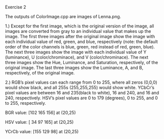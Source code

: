 Exercise 2

The outputs of ColorImage.cpp are images of Lenna.png.  

1.) Except for the first image, which is the original version of the image, all images are converted from gray to an individual value that makes up the image.  The first three images after the original image show the image with each individual value of red, green, and blue, respectively (note: the default order of the color channels is blue, green, red instead of red, green, blue).  The next three images show the image with each individual value of Y (luminance), U (color/chrominace), and V (color/chrominace).  The next three images show the Hue, Luminance, and Saturation, respectively, of the original image.  The last three images show the Luminance, A, and B, respectively, of the original image. 

2.) RGB’s pixel values can each range from 0 to 255, where all zeros (0,0,0) would show black, and all 255s (255,255,255) would show white.  YCbCr’s pixel values are between 16 and 235(black to white), 16 and 240, and 16 and 240, respectively.  HSV’s pixel values are 0 to 179 (degrees), 0 to 255, and 0 to 255, respectively.

BGR value: [102 165 156] at (20,25)

HSV value: [ 34 97 165] at (20,25)

YCrCb value: [155 129 98] at (20,25)
